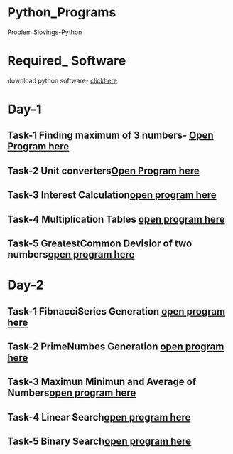 # Python_Programs
 
 Problem Slovings-Python

# Required_ Software
download python software- [clickhere](https://www.python.org/downloads/)

# Day-1
## Task-1 Finding maximum of 3 numbers- [Open Program here](https://github.com/anilpolineni/Python_Programs/blob/master/finding%203%20maxnumbers.py)


## Task-2 Unit converters[Open Program here](https://github.com/anilpolineni/Python_Programs/blob/master/unitconverters.py)

## Task-3 Interest Calculation[open program here](https://github.com/anilpolineni/Python_Programs/blob/master/interest%20calucation.py) 

## Task-4 Multiplication Tables [open program here](https://github.com/anilpolineni/Python_Programs/blob/master/Multiplaction%20Tables.py)

## Task-5 GreatestCommon Devisior of two numbers[open program here](https://github.com/anilpolineni/Python_Programs/blob/master/gcd.py)



# Day-2

## Task-1 FibnacciSeries Generation [open program here](https://github.com/anilpolineni/Python_Programs/blob/master/fibnacci%20number.py)

## Task-2 PrimeNumbes Generation [open program here](https://github.com/anilpolineni/Python_Programs/blob/master/prime%20numbers.py)

## Task-3 Maximun Minimun and Average of Numbers[open program here](https://github.com/anilpolineni/Python_Programs/blob/master/Avg%20of%20n%20numbers.py)

## Task-4 Linear Search[open program here](https://github.com/anilpolineni/Python_Programs/blob/master/linear%20search.py)

## Task-5 Binary Search[open program here](https://github.com/anilpolineni/Python_Programs/blob/master)
